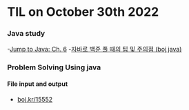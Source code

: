 # **TIL on October 30th 2022**
### Java study
-[Jump to Java: Ch. 6](../../../Languages/Java/ch6-j2j-10-30-2022.md)
-[자바로 백준 풀 때의 팁 및 주의점 (boj java)](https://nahwasa.com/m/172)

### Problem Solving Using java
#### File input and output
- [boj.kr/15552](../../../Problem%20Solving/boj/File%20input%20and%20output/j15552_10302022.java)